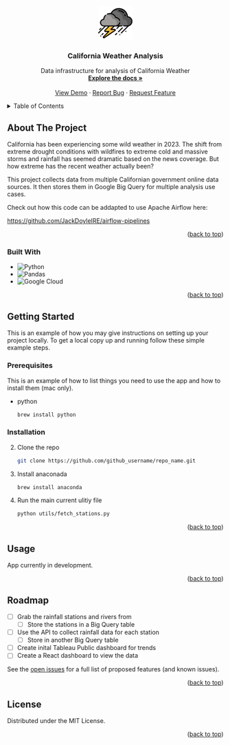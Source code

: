 <a name="readme-top"></a>

<!-- PROJECT LOGO -->
<br />
<div align="center">

 <a href="https://github.com/github_username/repo_name">
    <img src="/images/storm.png" alt="Logo" width="80" height="80">
  </a>

<h3 align="center">California Weather Analysis</h3>

  <p align="center">
    Data infrastructure for analysis of California Weather
    <br />
    <a href="https://github.com/JackDoyleIRE/node-chat-app"><strong>Explore the docs »</strong></a>
    <br />
    <br />
    <a href="https://github.com/JackDoyleIRE/node-chat-app">View Demo</a>
    ·
    <a href="https://github.com/JackDoyleIRE/node-chat-app/issues">Report Bug</a>
    ·
    <a href="https://github.com/JackDoyleIRE/node-chat-app/issues">Request Feature</a>
  </p>
</div>



<!-- TABLE OF CONTENTS -->
<details>
  <summary>Table of Contents</summary>
  <ol>
    <li>
      <a href="#about-the-project">About The Project</a>
      <ul>
        <li><a href="#built-with">Built With</a></li>
      </ul>
    </li>
    <li>
      <a href="#getting-started">Getting Started</a>
      <ul>
        <li><a href="#prerequisites">Prerequisites</a></li>
        <li><a href="#installation">Installation</a></li>
      </ul>
    </li>
    <li><a href="#usage">Usage</a></li>
    <li><a href="#roadmap">Roadmap</a></li>
  </ol>
</details>



<!-- ABOUT THE PROJECT -->
## About The Project

California has been experiencing some wild weather in 2023. The shift from extreme drought conditions with wildfires to extreme cold and massive storms and rainfall has seemed dramatic based on the news coverage. But how extreme has the recent weather actually been?

This project collects data from multiple Californian government online data sources. It then stores them in Google Big Query for multiple analysis use cases.

Check out how this code can be addapted to use Apache Airflow here:

https://github.com/JackDoyleIRE/airflow-pipelines

<p align="right">(<a href="#readme-top">back to top</a>)</p>



### Built With

* ![Python](https://img.shields.io/badge/python-3670A0?style=for-the-badge&logo=python&logoColor=ffdd54)
* ![Pandas](https://img.shields.io/badge/pandas-%23150458.svg?style=for-the-badge&logo=pandas&logoColor=white)
* ![Google Cloud](https://img.shields.io/badge/GoogleCloud-%234285F4.svg?style=for-the-badge&logo=google-cloud&logoColor=white)



<p align="right">(<a href="#readme-top">back to top</a>)</p>



<!-- GETTING STARTED -->
## Getting Started

This is an example of how you may give instructions on setting up your project locally.
To get a local copy up and running follow these simple example steps.

### Prerequisites

This is an example of how to list things you need to use the app and how to install them (mac only).
* python
  ```sh
  brew install python
  ```

### Installation

2. Clone the repo
   ```sh
   git clone https://github.com/github_username/repo_name.git
   ```
3. Install anaconada
   ```sh
   brew install anaconda
   ```
4. Run the main current ulitiy file
   ```sh
   python utils/fetch_stations.py
   ```

<p align="right">(<a href="#readme-top">back to top</a>)</p>



<!-- USAGE EXAMPLES -->
## Usage

App currently in development.


<p align="right">(<a href="#readme-top">back to top</a>)</p>



<!-- ROADMAP -->
## Roadmap

- [ ] Grab the rainfall stations and rivers from 
    - [ ] Store the stations in a Big Query table
- [ ] Use the API to collect rainfall data for each station
    - [ ] Store in another Big Query table
- [ ] Create inital Tableau Public dashboard for trends
- [ ] Create a React dashboard to view the data

See the [open issues](https://github.com/JackDoyleIRE/cali-weather/issues) for a full list of proposed features (and known issues).

<p align="right">(<a href="#readme-top">back to top</a>)</p>


<!-- LICENSE -->
## License

Distributed under the MIT License. 

<p align="right">(<a href="#readme-top">back to top</a>)</p>

[product-screenshot]: public/images/screenshot.png




